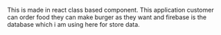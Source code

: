 This is made in react class based component. This application customer can order food they can make burger as they want and firebase is the database which i am using here for store data.

